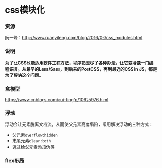 # css模块化

### 资源

阮一峰：http://www.ruanyifeng.com/blog/2016/06/css_modules.html

### 说明

**为了让CSS也能适用软件工程方法，程序员想尽了各种办法，让它变得像一门编程语言。从最早的Less/Sass，到后来的PostCSS，再到最近的CSS in JS，都是为了解决这个问题。**

### 盒模型

https://www.cnblogs.com/cui-ting/p/10625976.html

### 浮动

浮动会让元素脱离文档流，从而使父元素高度塌陷，常用解决浮动的三种方式：

- 父元素`overflow:hidden`
- 末尾元素`clear:both`
- 通过给父元素添加伪类

### flex布局
